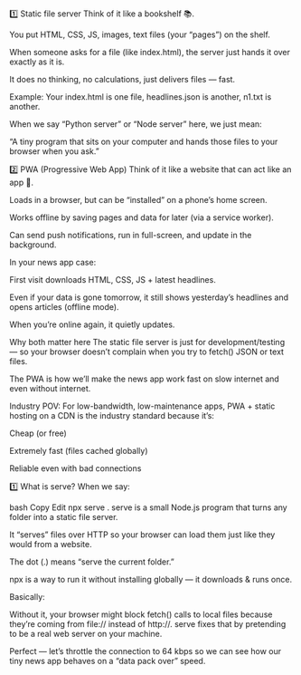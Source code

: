 1️⃣ Static file server
Think of it like a bookshelf 📚.

You put HTML, CSS, JS, images, text files (your “pages”) on the shelf.

When someone asks for a file (like index.html), the server just hands it over exactly as it is.

It does no thinking, no calculations, just delivers files — fast.

Example: Your index.html is one file, headlines.json is another, n1.txt is another.

When we say “Python server” or “Node server” here, we just mean:

“A tiny program that sits on your computer and hands those files to your browser when you ask.”

2️⃣ PWA (Progressive Web App)
Think of it like a website that can act like an app 📱.

Loads in a browser, but can be “installed” on a phone’s home screen.

Works offline by saving pages and data for later (via a service worker).

Can send push notifications, run in full-screen, and update in the background.

In your news app case:

First visit downloads HTML, CSS, JS + latest headlines.

Even if your data is gone tomorrow, it still shows yesterday’s headlines and opens articles (offline mode).

When you’re online again, it quietly updates.

Why both matter here
The static file server is just for development/testing — so your browser doesn’t complain when you try to fetch() JSON or text files.

The PWA is how we’ll make the news app work fast on slow internet and even without internet.

Industry POV:
For low-bandwidth, low-maintenance apps, PWA + static hosting on a CDN is the industry standard because it’s:

Cheap (or free)

Extremely fast (files cached globally)

Reliable even with bad connections

1️⃣ What is serve?
When we say:

bash
Copy
Edit
npx serve .
serve is a small Node.js program that turns any folder into a static file server.

It “serves” files over HTTP so your browser can load them just like they would from a website.

The dot (.) means “serve the current folder.”

npx is a way to run it without installing globally — it downloads & runs once.

Basically:

Without it, your browser might block fetch() calls to local files because they’re coming from file:// instead of http://.
serve fixes that by pretending to be a real web server on your machine.


Perfect — let’s throttle the connection to 64 kbps so we can see how our tiny news app behaves on a “data pack over” speed.

